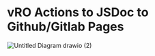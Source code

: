 # vRO Actions to JSDoc to Github/Gitlab Pages

![Untitled Diagram drawio (2)](https://user-images.githubusercontent.com/7029361/145952228-b555bc24-2507-4758-b72f-e92fd9b20bd1.png)
